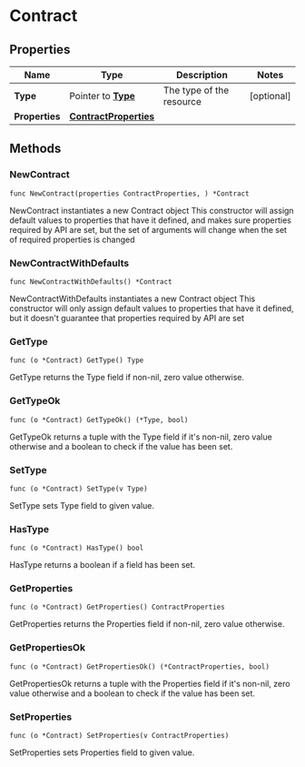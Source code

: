 # Contract

## Properties

|Name | Type | Description | Notes|
|------------ | ------------- | ------------- | -------------|
|**Type** | Pointer to [**Type**](Type.md) | The type of the resource | [optional] |
|**Properties** | [**ContractProperties**](ContractProperties.md) |  | |

## Methods

### NewContract

`func NewContract(properties ContractProperties, ) *Contract`

NewContract instantiates a new Contract object
This constructor will assign default values to properties that have it defined,
and makes sure properties required by API are set, but the set of arguments
will change when the set of required properties is changed

### NewContractWithDefaults

`func NewContractWithDefaults() *Contract`

NewContractWithDefaults instantiates a new Contract object
This constructor will only assign default values to properties that have it defined,
but it doesn't guarantee that properties required by API are set

### GetType

`func (o *Contract) GetType() Type`

GetType returns the Type field if non-nil, zero value otherwise.

### GetTypeOk

`func (o *Contract) GetTypeOk() (*Type, bool)`

GetTypeOk returns a tuple with the Type field if it's non-nil, zero value otherwise
and a boolean to check if the value has been set.

### SetType

`func (o *Contract) SetType(v Type)`

SetType sets Type field to given value.

### HasType

`func (o *Contract) HasType() bool`

HasType returns a boolean if a field has been set.

### GetProperties

`func (o *Contract) GetProperties() ContractProperties`

GetProperties returns the Properties field if non-nil, zero value otherwise.

### GetPropertiesOk

`func (o *Contract) GetPropertiesOk() (*ContractProperties, bool)`

GetPropertiesOk returns a tuple with the Properties field if it's non-nil, zero value otherwise
and a boolean to check if the value has been set.

### SetProperties

`func (o *Contract) SetProperties(v ContractProperties)`

SetProperties sets Properties field to given value.




